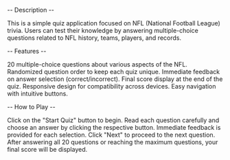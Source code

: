 -- Description --

This is a simple quiz application focused on NFL (National Football League) trivia. Users can test their knowledge by answering multiple-choice questions related to NFL history, teams, players, and records.

-- Features --

20 multiple-choice questions about various aspects of the NFL. Randomized question order to keep each quiz unique. Immediate feedback on answer selection (correct/incorrect). Final score display at the end of the quiz. Responsive design for compatibility across devices. Easy navigation with intuitive buttons.

-- How to Play --

Click on the "Start Quiz" button to begin.
Read each question carefully and choose an answer by clicking the respective button.
Immediate feedback is provided for each selection.
Click "Next" to proceed to the next question.
After answering all 20 questions or reaching the maximum questions, your final score will be displayed.
